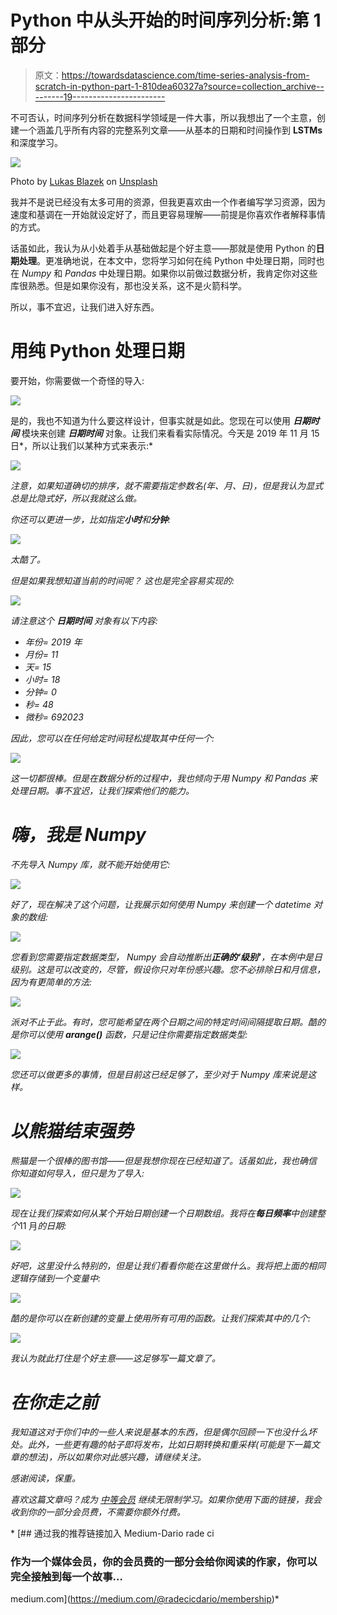 # Python 中从头开始的时间序列分析:第 1 部分

> 原文：<https://towardsdatascience.com/time-series-analysis-from-scratch-in-python-part-1-810dea60327a?source=collection_archive---------19----------------------->

不可否认，时间序列分析在数据科学领域是一件大事，所以我想出了一个主意，创建一个涵盖几乎所有内容的完整系列文章——从基本的日期和时间操作到 **LSTMs** 和深度学习。

![](img/c46e733d9e2d55748efc18ca1fade0dc.png)

Photo by [Lukas Blazek](https://unsplash.com/@goumbik?utm_source=medium&utm_medium=referral) on [Unsplash](https://unsplash.com?utm_source=medium&utm_medium=referral)

我并不是说已经没有太多可用的资源，但我更喜欢由一个作者编写学习资源，因为速度和基调在一开始就设定好了，而且更容易理解——前提是你喜欢作者解释事情的方式。

话虽如此，我认为从小处着手从基础做起是个好主意——那就是使用 Python 的**日期处理**。更准确地说，在本文中，您将学习如何在纯 Python 中处理日期，同时也在 *Numpy* 和 *Pandas* 中处理日期。如果你以前做过数据分析，我肯定你对这些库很熟悉。但是如果你没有，那也没关系，这不是火箭科学。

所以，事不宜迟，让我们进入好东西。

# 用纯 Python 处理日期

要开始，你需要做一个奇怪的导入:

![](img/bc38b2366552a5cf8a2612e2fb75461e.png)

是的，我也不知道为什么要这样设计，但事实就是如此。您现在可以使用 ***日期时间*** 模块来创建 ***日期时间*** 对象。让我们来看看实际情况。今天是 2019 年 11 月 15 日*，所以让我们以某种方式来表示:*

*![](img/17a6eff681e3f22eacb735f01d54cc69.png)*

*注意，如果知道确切的排序，就不需要指定参数名(*年、月、日*)，但是我认为显式总是比隐式好，所以我就这么做。*

*你还可以更进一步，比如指定**小时**和**分钟**:*

*![](img/0fcec8cc2bb34a4b1d9578e356e90553.png)*

*太酷了。*

*但是如果我想知道当前的时间呢？ 这也是完全容易实现的:*

*![](img/d2e4d48483eb5796f50be9df6ccf4faf.png)*

*请注意这个 ***日期时间*** 对象有以下内容:*

*   *年份= 2019 年*
*   *月份= 11*
*   *天= 15*
*   *小时= 18*
*   *分钟= 0*
*   *秒= 48*
*   *微秒= 692023*

*因此，您可以在任何给定时间轻松提取其中任何一个:*

*![](img/f061c6044bfe1e10a3fcb81d64d717bf.png)*

*这一切都很棒。但是在数据分析的过程中，我也倾向于用 *Numpy* 和 *Pandas* 来处理日期。事不宜迟，让我们探索他们的能力。*

# *嗨，我是 Numpy*

*不先导入 *Numpy* 库，就不能开始使用它:*

*![](img/b8eb6c1fdcfbd902968a0b8becdca752.png)*

*好了，现在解决了这个问题，让我展示如何使用 *Numpy* 来创建一个 *datetime* 对象的数组:*

*![](img/4e75781f34786332af4c4a783a4b0972.png)*

*您看到您需要指定数据类型， *Numpy* 会自动推断出**正确的‘级别’**，在本例中是日级别。这是可以改变的，尽管，假设你只对年份感兴趣。您不必排除日和月信息，因为有更简单的方法:*

*![](img/cf9bae58ddd01e735af07d7cdea67bb8.png)*

*派对不止于此。有时，您可能希望在两个日期之间的特定时间间隔提取日期。酷的是你可以使用 ***arange()*** 函数，只是记住你需要指定数据类型:*

*![](img/9677ee83b95a906a4489bf64fb1bc7fb.png)*

*您还可以做更多的事情，但是目前这已经足够了，至少对于 *Numpy* 库来说是这样。*

# *以熊猫结束强势*

*熊猫是一个很棒的图书馆——但是我想你现在已经知道了。话虽如此，我也确信你知道如何导入，但只是为了导入:*

*![](img/385bffc174ab6ae8396be3b1588e2237.png)*

*现在让我们探索如何从某个开始日期创建一个日期数组。我将在**每日频率**中创建整个*11 月*的日期:*

*![](img/b96afa6260b9b4d663903303d6b014dc.png)*

*好吧，这里没什么特别的，但是让我们看看你能在这里做什么。我将把上面的相同逻辑存储到一个变量中:*

*![](img/37843e6736602a9347cae06d18f0eeba.png)*

*酷的是你可以在新创建的变量上使用所有可用的函数。让我们探索其中的几个:*

*![](img/30411a5605eb9a2c583eafc600832806.png)*

*我认为就此打住是个好主意——这足够写一篇文章了。*

# *在你走之前*

*我知道这对于你们中的一些人来说是基本的东西，但是偶尔回顾一下也没什么坏处。此外，一些更有趣的帖子即将发布，比如日期转换和重采样(*可能是下一篇文章*的想法)，所以如果你对此感兴趣，请继续关注。*

*感谢阅读，保重。*

*喜欢这篇文章吗？成为 [*中等会员*](https://medium.com/@radecicdario/membership) *继续无限制学习。如果你使用下面的链接，我会收到你的一部分会员费，不需要你额外付费。**

*[](https://medium.com/@radecicdario/membership) [## 通过我的推荐链接加入 Medium-Dario rade ci

### 作为一个媒体会员，你的会员费的一部分会给你阅读的作家，你可以完全接触到每一个故事…

medium.com](https://medium.com/@radecicdario/membership)*